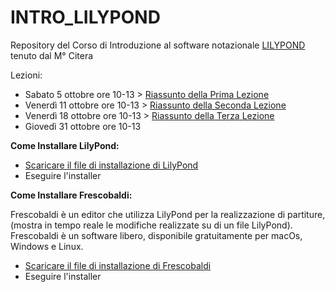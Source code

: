 # INTRO_LILYPOND
Repository del Corso di Introduzione al software notazionale [LILYPOND](http://lilypond.org/index.it.html) tenuto dal M° Citera

Lezioni:

* Sabato 5 ottobre ore 10-13 > [Riassunto della Prima Lezione](https://github.com/SMERM/INTRO_LILYPOND/tree/master/05102019_Lezione_01)
* Venerdì 11 ottobre ore 10-13 > [Riassunto della Seconda Lezione](https://github.com/SMERM/INTRO_LILYPOND/tree/master/11102019_Lezione_02)
* Venerdì 18 ottobre ore 10-13 > [Riassunto della Terza Lezione](https://github.com/SMERM/INTRO_LILYPOND/tree/master/18102019_Lezione_03)
* Giovedì 31 ottobre ore 10-13

**Come Installare LilyPond:**
* [Scaricare il file di installazione di LilyPond](http://lilypond.org/download.it.html)
* Eseguire l'installer

**Come Installare Frescobaldi:**

Frescobaldi è un editor che utilizza LilyPond per la realizzazione di partiture, (mostra in tempo reale le modifiche realizzate su di un file LilyPond). Frescobaldi è un software libero, disponibile gratuitamente per macOs, Windows e Linux.
* [Scaricare il file di installazione di Frescobaldi](http://www.frescobaldi.org/download)
* Eseguire l'installer
